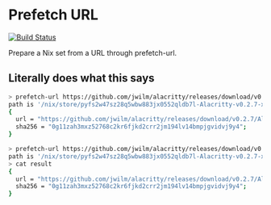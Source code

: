 # Prefetch URL

[![Build Status](https://travis-ci.org/justinwoo/prefetch-url.svg?branch=master)](https://travis-ci.org/justinwoo/prefetch-url)

Prepare a Nix set from a URL through prefetch-url.

## Literally does what this says

```sh
> prefetch-url https://github.com/jwilm/alacritty/releases/download/v0.2.7/Alacritty-v0.2.7-x86_64.tar.gz
path is '/nix/store/pyfs2w47sz28q5wbw883jx0552qldb7l-Alacritty-v0.2.7-x86_64.tar.gz'
{
  url = "https://github.com/jwilm/alacritty/releases/download/v0.2.7/Alacritty-v0.2.7-x86_64.tar.gz";
  sha256 = "0g11zah3mxz52768c2kr6fjkd2crr2jm194lv14bmpjgvidvj9y4";
}
```

```sh
> prefetch-url https://github.com/jwilm/alacritty/releases/download/v0.2.7/Alacritty-v0.2.7-x86_64.tar.gz > result
path is '/nix/store/pyfs2w47sz28q5wbw883jx0552qldb7l-Alacritty-v0.2.7-x86_64.tar.gz'
> cat result
{
  url = "https://github.com/jwilm/alacritty/releases/download/v0.2.7/Alacritty-v0.2.7-x86_64.tar.gz";
  sha256 = "0g11zah3mxz52768c2kr6fjkd2crr2jm194lv14bmpjgvidvj9y4";
}
```
